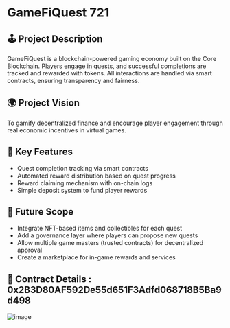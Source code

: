 # GameFiQuest 721

## 🕹️ Project Description
GameFiQuest is a blockchain-powered gaming economy built on the Core Blockchain. Players engage in quests, and successful completions are tracked and rewarded with tokens. All interactions are handled via smart contracts, ensuring transparency and fairness.

## 🌍 Project Vision
To gamify decentralized finance and encourage player engagement through real economic incentives in virtual games.

## 🔑 Key Features
- Quest completion tracking via smart contracts
- Automated reward distribution based on quest progress
- Reward claiming mechanism with on-chain logs
- Simple deposit system to fund player rewards

## 🔮 Future Scope
- Integrate NFT-based items and collectibles for each quest
- Add a governance layer where players can propose new quests
- Allow multiple game masters (trusted contracts) for decentralized approval
- Create a marketplace for in-game rewards and services

## 📄 Contract Details : 0x2B3D80AF592De55d651F3Adfd068718B5Ba9d498
![image](https://github.com/user-attachments/assets/df4b9409-8e8c-4338-a84a-67f91e08cb7f)

